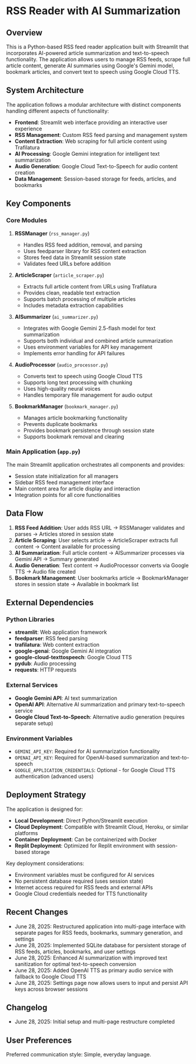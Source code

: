 # RSS Reader with AI Summarization

## Overview

This is a Python-based RSS feed reader application built with Streamlit that incorporates AI-powered article summarization and text-to-speech functionality. The application allows users to manage RSS feeds, scrape full article content, generate AI summaries using Google's Gemini model, bookmark articles, and convert text to speech using Google Cloud TTS.

## System Architecture

The application follows a modular architecture with distinct components handling different aspects of functionality:

- **Frontend**: Streamlit web interface providing an interactive user experience
- **RSS Management**: Custom RSS feed parsing and management system
- **Content Extraction**: Web scraping for full article content using Trafilatura
- **AI Processing**: Google Gemini integration for intelligent text summarization
- **Audio Generation**: Google Cloud Text-to-Speech for audio content creation
- **Data Management**: Session-based storage for feeds, articles, and bookmarks

## Key Components

### Core Modules

1. **RSSManager** (`rss_manager.py`)
   - Handles RSS feed addition, removal, and parsing
   - Uses feedparser library for RSS content extraction
   - Stores feed data in Streamlit session state
   - Validates feed URLs before addition

2. **ArticleScraper** (`article_scraper.py`)
   - Extracts full article content from URLs using Trafilatura
   - Provides clean, readable text extraction
   - Supports batch processing of multiple articles
   - Includes metadata extraction capabilities

3. **AISummarizer** (`ai_summarizer.py`)
   - Integrates with Google Gemini 2.5-flash model for text summarization
   - Supports both individual and combined article summarization
   - Uses environment variables for API key management
   - Implements error handling for API failures

4. **AudioProcessor** (`audio_processor.py`)
   - Converts text to speech using Google Cloud TTS
   - Supports long text processing with chunking
   - Uses high-quality neural voices
   - Handles temporary file management for audio output

5. **BookmarkManager** (`bookmark_manager.py`)
   - Manages article bookmarking functionality
   - Prevents duplicate bookmarks
   - Provides bookmark persistence through session state
   - Supports bookmark removal and clearing

### Main Application (`app.py`)

The main Streamlit application orchestrates all components and provides:
- Session state initialization for all managers
- Sidebar RSS feed management interface
- Main content area for article display and interaction
- Integration points for all core functionalities

## Data Flow

1. **RSS Feed Addition**: User adds RSS URL → RSSManager validates and parses → Articles stored in session state
2. **Article Scraping**: User selects article → ArticleScraper extracts full content → Content available for processing
3. **AI Summarization**: Full article content → AISummarizer processes via Gemini API → Summary generated
4. **Audio Generation**: Text content → AudioProcessor converts via Google TTS → Audio file created
5. **Bookmark Management**: User bookmarks article → BookmarkManager stores in session state → Available in bookmark list

## External Dependencies

### Python Libraries
- **streamlit**: Web application framework
- **feedparser**: RSS feed parsing
- **trafilatura**: Web content extraction
- **google-genai**: Google Gemini AI integration
- **google-cloud-texttospeech**: Google Cloud TTS
- **pydub**: Audio processing
- **requests**: HTTP requests

### External Services
- **Google Gemini API**: AI text summarization
- **OpenAI API**: Alternative AI summarization and primary text-to-speech service
- **Google Cloud Text-to-Speech**: Alternative audio generation (requires separate setup)

### Environment Variables
- `GEMINI_API_KEY`: Required for AI summarization functionality
- `OPENAI_API_KEY`: Required for OpenAI-based summarization and text-to-speech
- `GOOGLE_APPLICATION_CREDENTIALS`: Optional - for Google Cloud TTS authentication (advanced users)

## Deployment Strategy

The application is designed for:
- **Local Development**: Direct Python/Streamlit execution
- **Cloud Deployment**: Compatible with Streamlit Cloud, Heroku, or similar platforms
- **Container Deployment**: Can be containerized with Docker
- **Replit Deployment**: Optimized for Replit environment with session-based storage

Key deployment considerations:
- Environment variables must be configured for AI services
- No persistent database required (uses session state)
- Internet access required for RSS feeds and external APIs
- Google Cloud credentials needed for TTS functionality

## Recent Changes

- June 28, 2025: Restructured application into multi-page interface with separate pages for RSS feeds, bookmarks, summary generation, and settings
- June 28, 2025: Implemented SQLite database for persistent storage of RSS feeds, articles, bookmarks, and user settings
- June 28, 2025: Enhanced AI summarization with improved text sanitization for optimal text-to-speech conversion
- June 28, 2025: Added OpenAI TTS as primary audio service with fallback to Google Cloud TTS
- June 28, 2025: Settings page now allows users to input and persist API keys across browser sessions

## Changelog

- June 28, 2025: Initial setup and multi-page restructure completed

## User Preferences

Preferred communication style: Simple, everyday language.